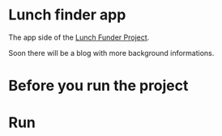 # Lunch finder app

The app side of the [Lunch Funder Project](https://www.find-a-lunch.de/).

Soon there will be a blog with more background informations. 

# Before you run the project

## 

# Run 

